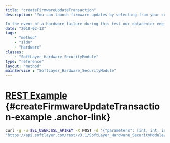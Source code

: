 ```yaml
---
title: "createFirmwareUpdateTransaction"
description: "You can launch firmware updates by selecting from your server list. It will bring your server offline for approximately 20 minutes while the updates are in progress. 

In the event of a hardware failure during this test our datacenter engineers will be notified of the problem automatically. They will then replace any failed components to bring your server back online, and will be contacting you to ensure that impact on your server is minimal. "
date: "2018-02-12"
tags:
    - "method"
    - "sldn"
    - "Hardware"
classes:
    - "SoftLayer_Hardware_SecurityModule"
type: "reference"
layout: "method"
mainService : "SoftLayer_Hardware_SecurityModule"
---
```


# [REST Example](#createFirmwareUpdateTransaction-example) <a href="/article/rest/"><i class="fas fa-question"></i></a> {#createFirmwareUpdateTransaction-example .anchor-link} 
```bash
curl -g -u $SL_USER:$SL_APIKEY -X POST -d '{"parameters": [int, int, int, int, int]}' \
'https://api.softlayer.com/rest/v3.1/SoftLayer_Hardware_SecurityModule/{SoftLayer_Hardware_SecurityModuleID}/createFirmwareUpdateTransaction'
```

